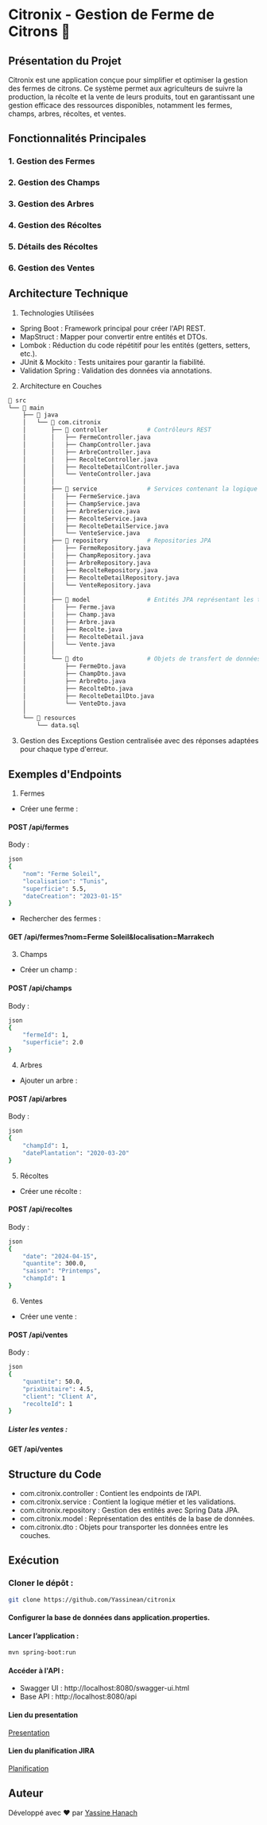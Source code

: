 # Citronix - Gestion de Ferme de Citrons 🍋
## Présentation du Projet
Citronix est une application conçue pour simplifier et optimiser la gestion des fermes de citrons. Ce système permet aux agriculteurs de suivre la production, la récolte et la vente de leurs produits, tout en garantissant une gestion efficace des ressources disponibles, notamment les fermes, champs, arbres, récoltes, et ventes.

## Fonctionnalités Principales

### 1. Gestion des Fermes
### 2. Gestion des Champs
### 3. Gestion des Arbres
### 4. Gestion des Récoltes
### 5. Détails des Récoltes
### 6. Gestion des Ventes

## Architecture Technique
1. Technologies Utilisées
- Spring Boot : Framework principal pour créer l'API REST.
- MapStruct : Mapper pour convertir entre entités et DTOs.
- Lombok : Réduction du code répétitif pour les entités (getters, setters, etc.).
- JUnit & Mockito : Tests unitaires pour garantir la fiabilité.
- Validation Spring : Validation des données via annotations.
2. Architecture en Couches
```bash
📂 src
└── 📂 main
    ├── 📂 java
    │   └── 📂 com.citronix
    │       ├── 📂 controller           # Contrôleurs REST
    │       │   ├── FermeController.java
    │       │   ├── ChampController.java
    │       │   ├── ArbreController.java
    │       │   ├── RecolteController.java
    │       │   ├── RecolteDetailController.java
    │       │   └── VenteController.java
    │       │
    │       ├── 📂 service              # Services contenant la logique métier
    │       │   ├── FermeService.java
    │       │   ├── ChampService.java
    │       │   ├── ArbreService.java
    │       │   ├── RecolteService.java
    │       │   ├── RecolteDetailService.java
    │       │   └── VenteService.java
    │       ├── 📂 repository           # Repositories JPA
    │       │   ├── FermeRepository.java
    │       │   ├── ChampRepository.java
    │       │   ├── ArbreRepository.java
    │       │   ├── RecolteRepository.java
    │       │   ├── RecolteDetailRepository.java
    │       │   └── VenteRepository.java
    │       │
    │       ├── 📂 model                # Entités JPA représentant les tables de la base de données
    │       │   ├── Ferme.java
    │       │   ├── Champ.java
    │       │   ├── Arbre.java
    │       │   ├── Recolte.java
    │       │   ├── RecolteDetail.java
    │       │   └── Vente.java
    │       │
    │       └── 📂 dto                  # Objets de transfert de données (DTO)
    │           ├── FermeDto.java
    │           ├── ChampDto.java
    │           ├── ArbreDto.java
    │           ├── RecolteDto.java
    │           ├── RecolteDetailDto.java
    │           └── VenteDto.java
    │
    └── 📂 resources
        └── data.sql             
```
3. Gestion des Exceptions
Gestion centralisée avec des réponses adaptées pour chaque type d'erreur.
## Exemples d'Endpoints
1. Fermes
- Créer une ferme :
#### POST /api/fermes
Body :

```bash
json
{
    "nom": "Ferme Soleil",
    "localisation": "Tunis",
    "superficie": 5.5,
    "dateCreation": "2023-01-15"
}
```

- Rechercher des fermes :
#### GET /api/fermes?nom=Ferme Soleil&localisation=Marrakech

3. Champs
- Créer un champ :
#### POST /api/champs
Body :
``` bash
json
{
    "fermeId": 1,
    "superficie": 2.0
}
```

4. Arbres
- Ajouter un arbre :
#### POST /api/arbres
Body :
``` bash
json
{
    "champId": 1,
    "datePlantation": "2020-03-20"
}
```

5. Récoltes
- Créer une récolte :
#### POST /api/recoltes
Body :
``` bash
json
{
    "date": "2024-04-15",
    "quantite": 300.0,
    "saison": "Printemps",
    "champId": 1
}
```

6. Ventes
- Créer une vente :
#### POST /api/ventes
Body :

```bash
json
{
    "quantite": 50.0,
    "prixUnitaire": 4.5,
    "client": "Client A",
    "recolteId": 1
}
```

##### Lister les ventes :
#### GET /api/ventes

## Structure du Code
- com.citronix.controller : Contient les endpoints de l’API.
- com.citronix.service : Contient la logique métier et les validations.
- com.citronix.repository : Gestion des entités avec Spring Data JPA.
- com.citronix.model : Représentation des entités de la base de données.
- com.citronix.dto : Objets pour transporter les données entre les couches.
## Exécution
### Cloner le dépôt :
```bash
git clone https://github.com/Yassinean/citronix
```
#### Configurer la base de données dans application.properties.
#### Lancer l’application :
```bash
mvn spring-boot:run
```

#### Accéder à l'API :
- Swagger UI : http://localhost:8080/swagger-ui.html
- Base API : http://localhost:8080/api

#### Lien du presentation
[Presentation](https://prezi.com/p/create-prezi/#selected-template=food_ai_assisted)

#### Lien du planification JIRA
[Planification](https://yassinehanach02.atlassian.net/jira/software/projects/CIT/boards/166)
## Auteur
Développé avec ❤️ par [Yassine Hanach](https://github.com/Yassinean)
